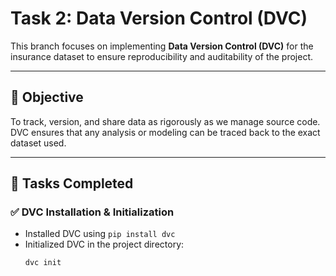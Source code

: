 # Task 2: Data Version Control (DVC)

This branch focuses on implementing **Data Version Control (DVC)** for the insurance dataset to ensure reproducibility and auditability of the project.

---

## 🎯 Objective

To track, version, and share data as rigorously as we manage source code. DVC ensures that any analysis or modeling can be traced back to the exact dataset used.

---

## 🔧 Tasks Completed

### ✅ DVC Installation & Initialization

- Installed DVC using `pip install dvc`
- Initialized DVC in the project directory:
  ```bash
  dvc init
